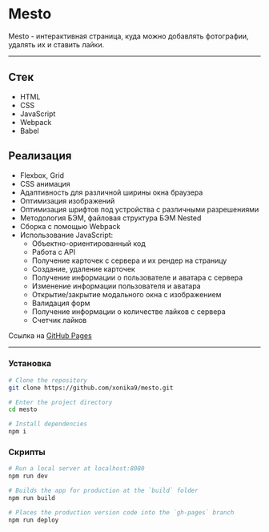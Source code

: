 # Mesto

Mesto - интерактивная страница, куда можно добавлять фотографии, удалять их и ставить лайки.

***

## Стек

* HTML
* CSS
* JavaScript
* Webpack
* Babel

## Реализация

* Flexbox, Grid
* CSS анимация
* Адаптивность для различной ширины окна браузера
* Оптимизация изображений
* Оптимизация шрифтов под устройства с различными разрешениями
* Методология БЭМ, файловая структура БЭМ Nested
* Сборка с помощью Webpack
* Использование JavaScript:
  * Объектно-ориентированный код
  * Работа с API
  * Получение карточек с сервера и их рендер на страницу
  * Создание, удаление карточек
  * Получение информации о пользователе и аватара с сервера
  * Изменение информации пользователя и аватара
  * Открытие/закрытие модального окна с изображением
  * Валидация форм
  * Получение информации о количестве лайков с сервера
  * Счетчик лайков

Ссылка на [GitHub Pages](https://xonika9.github.io/mesto/)
***
### Установка

```bash
# Clone the repository
git clone https://github.com/xonika9/mesto.git

# Enter the project directory
cd mesto

# Install dependencies
npm i
```

### Скрипты

```bash
# Run a local server at localhost:8080
npm run dev

# Builds the app for production at the `build` folder
npm run build

# Places the production version code into the `gh-pages` branch
npm run deploy
```
